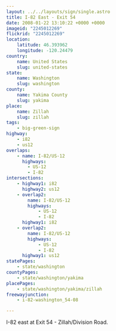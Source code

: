 ```yaml
---
layout: ../../layouts/sign/single.astro
title: I-82 East - Exit 54
date: 2008-01-22 13:10:22 +0000 +0000
imageid: "2245012269"
flickrid: "2245012269"
location:
    latitude: 46.393962
    longitude: -120.24479
country:
    name: United States
    slug: united-states
state:
    name: Washington
    slug: washington
county:
    name: Yakima County
    slug: yakima
place:
    name: Zillah
    slug: zillah
tags:
    - big-green-sign
highway:
    - i82
    - us12
overlaps:
    - name: I-82/US-12
      highways:
        - US-12
        - I-82
intersections:
    - highway1: i82
      highway2: us12
    - overlap2:
        name: I-82/US-12
        highways:
            - US-12
            - I-82
      highway1: i82
    - overlap2:
        name: I-82/US-12
        highways:
            - US-12
            - I-82
      highway1: us12
statePages:
    - state/washington
countyPages:
    - state/washington/yakima
placePages:
    - state/washington/yakima/zillah
freewayjunction:
    - i-82-washington_54-08

---
```

I-82 east at Exit 54 - Zillah/Division Road.